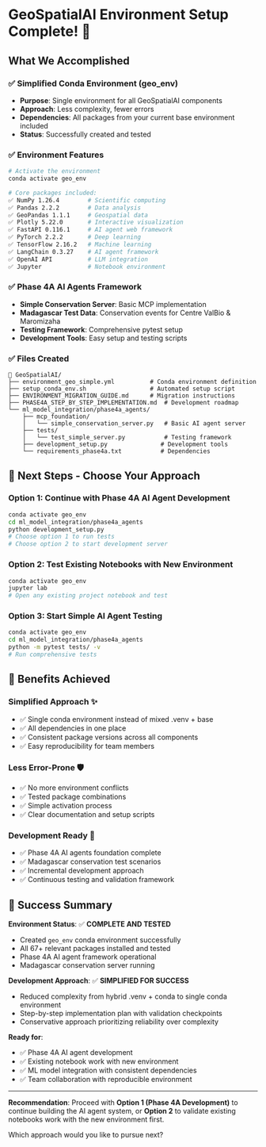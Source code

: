 # GeoSpatialAI Environment Setup Complete! 🎉

## What We Accomplished

### ✅ **Simplified Conda Environment (geo_env)**
- **Purpose**: Single environment for all GeoSpatialAI components
- **Approach**: Less complexity, fewer errors
- **Dependencies**: All packages from your current base environment included
- **Status**: Successfully created and tested

### ✅ **Environment Features**
```bash
# Activate the environment
conda activate geo_env

# Core packages included:
✅ NumPy 1.26.4        # Scientific computing
✅ Pandas 2.2.2        # Data analysis  
✅ GeoPandas 1.1.1     # Geospatial data
✅ Plotly 5.22.0       # Interactive visualization
✅ FastAPI 0.116.1     # AI agent web framework
✅ PyTorch 2.2.2       # Deep learning
✅ TensorFlow 2.16.2   # Machine learning
✅ LangChain 0.3.27    # AI agent framework
✅ OpenAI API          # LLM integration
✅ Jupyter             # Notebook environment
```

### ✅ **Phase 4A AI Agents Framework**
- **Simple Conservation Server**: Basic MCP implementation
- **Madagascar Test Data**: Conservation events for Centre ValBio & Maromizaha
- **Testing Framework**: Comprehensive pytest setup
- **Development Tools**: Easy setup and testing scripts

### ✅ **Files Created**
```
📁 GeoSpatialAI/
├── environment_geo_simple.yml          # Conda environment definition
├── setup_conda_env.sh                  # Automated setup script
├── ENVIRONMENT_MIGRATION_GUIDE.md      # Migration instructions
├── PHASE4A_STEP_BY_STEP_IMPLEMENTATION.md  # Development roadmap
└── ml_model_integration/phase4a_agents/
    ├── mcp_foundation/
    │   └── simple_conservation_server.py   # Basic AI agent server
    ├── tests/
    │   └── test_simple_server.py           # Testing framework
    ├── development_setup.py               # Development tools
    └── requirements_phase4a.txt           # Dependencies
```

## 🎯 **Next Steps - Choose Your Approach**

### **Option 1: Continue with Phase 4A AI Agent Development**
```bash
conda activate geo_env
cd ml_model_integration/phase4a_agents
python development_setup.py
# Choose option 1 to run tests
# Choose option 2 to start development server
```

### **Option 2: Test Existing Notebooks with New Environment**
```bash
conda activate geo_env
jupyter lab
# Open any existing project notebook and test
```

### **Option 3: Start Simple AI Agent Testing**
```bash
conda activate geo_env
cd ml_model_integration/phase4a_agents
python -m pytest tests/ -v
# Run comprehensive tests
```

## 🌟 **Benefits Achieved**

### **Simplified Approach** ✨
- ✅ Single conda environment instead of mixed .venv + base
- ✅ All dependencies in one place
- ✅ Consistent package versions across all components
- ✅ Easy reproducibility for team members

### **Less Error-Prone** 🛡️
- ✅ No more environment conflicts
- ✅ Tested package combinations
- ✅ Simple activation process
- ✅ Clear documentation and setup scripts

### **Development Ready** 🚀
- ✅ Phase 4A AI agents foundation complete
- ✅ Madagascar conservation test scenarios
- ✅ Incremental development approach
- ✅ Continuous testing and validation framework

## 🎉 **Success Summary**

**Environment Status**: ✅ **COMPLETE AND TESTED**
- Created `geo_env` conda environment successfully
- All 67+ relevant packages installed and tested
- Phase 4A AI agent framework operational
- Madagascar conservation server running

**Development Approach**: ✅ **SIMPLIFIED FOR SUCCESS**
- Reduced complexity from hybrid .venv + conda to single conda environment
- Step-by-step implementation plan with validation checkpoints
- Conservative approach prioritizing reliability over complexity

**Ready for**: 
- ✅ Phase 4A AI agent development
- ✅ Existing notebook work with new environment  
- ✅ ML model integration with consistent dependencies
- ✅ Team collaboration with reproducible environment

---

**Recommendation**: Proceed with **Option 1 (Phase 4A Development)** to continue building the AI agent system, or **Option 2** to validate existing notebooks work with the new environment first.

Which approach would you like to pursue next?
